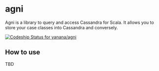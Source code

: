 # agni

Agni is a library to query and access Cassandra for Scala. It allows you to store your case classes into Cassandra and conversely.

[ ![Codeship Status for yanana/agni](https://codeship.com/projects/fcffb490-108c-0132-455e-4ed0225ce9a8/status?branch=master)](https://codeship.com/projects/32869)

## How to use

TBD
